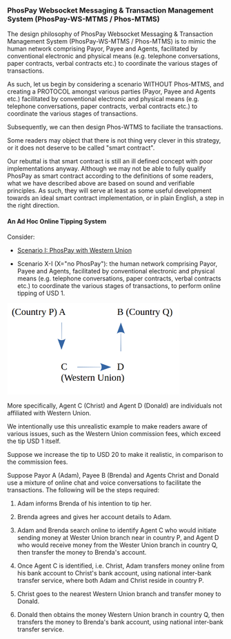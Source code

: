 ### PhosPay Websocket Messaging & Transaction Management System (PhosPay-WS-MTMS / Phos-MTMS)

The design philosophy of PhosPay Websocket Messaging & Transaction Management System (PhosPay-WS-MTMS / Phos-MTMS) is to mimic the human network comprising Payor, Payee and Agents, facilitated by conventional electronic and physical means (e.g. telephone conversations, paper contracts, verbal contracts etc.) to coordinate the various stages of transactions.

As such, let us begin by considering a scenario WITHOUT Phos-MTMS, and creating a PROTOCOL amongst various parties (Payor, Payee and Agents etc.) facilitated by conventional electronic and physical means (e.g. telephone conversations, paper contracts, verbal contracts etc.) to coordinate the various stages of transactions.

Subsequently, we can then design Phos-WTMS to faciliate the transactions.

Some readers may object that there is not thing very clever in this strategy, or it does not deserve to be called "smart contract".

Our rebuttal is that smart contract is still an ill defined concept with poor implementations anyway. Although we may not be able to fully qualify PhosPay as smart contract according to the definitions of some readers, what we have described above are based on sound and verifiable principles. As such, they will serve at least as some useful development towards an ideal smart contract implementation, or in plain English, a step in the right direction.


#### An Ad Hoc Online Tipping System

Consider:
- [ Scenario I: PhosPay with Western Union ](https://github.com/udexon/PhosPay/blob/master/PhosPay_Scenarios.md#scenario-i-phospay-with-western-union)

- Scenario X-I (X="no PhosPay"): the human network comprising Payor, Payee and Agents, facilitated by conventional electronic and physical means (e.g. telephone conversations, paper contracts, verbal contracts etc.) to coordinate the various stages of transactions, to perform online tipping of USD 1.

<img src="https://github.com/udexon/DatongToken/blob/master/pay_wu.png" width="400"  />

More specifically, Agent C (Christ) and Agent D (Donald) are individuals not affiliated with Western Union.

We intentionally use this unrealistic example to make readers aware of various issues, such as the Western Union commission fees, which exceed the tip USD 1 itself.

Suppose we increase the tip to USD 20 to make it realistic, in comparison to the commission fees.

Suppose Payor A (Adam), Payee B (Brenda) and Agents Christ and Donald use a mixture of online chat and voice conversations to facilitate the transactions. The following will be the steps required:

1. Adam informs Brenda of his intention to tip her.

2. Brenda agrees and gives her account details to Adam.

3. Adam and Brenda search online to identify Agent C who would initiate sending money at Wester Union branch near in country P, and Agent D who would receive money from the Wester Union branch in country Q, then transfer the money to Brenda's account.

4. Once Agent C is identified, i.e. Christ, Adam transfers money online from his bank account to Christ's bank account, using national inter-bank transfer service, where both Adam and Christ reside in country P.

5. Christ goes to the nearest Western Union branch and transfer money to Donald.

6. Donald then obtains the money Western Union branch in country Q, then transfers the money to Brenda's bank account, using national inter-bank transfer service.
